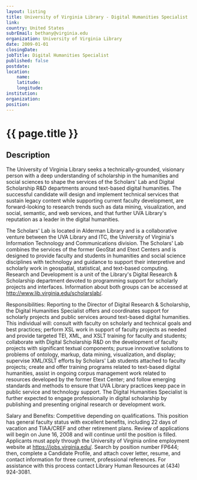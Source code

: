 ```yaml
---
layout: listing
title: University of Virginia Library - Digital Humanities Specialist
link:
country: United States
subrEmail: bethany@virginia.edu
organization: University of Virginia Library 
date: 2009-01-01
closingDate: 
jobTitle: Digital Humanities Specialist
published: false
postdate:
location:
	name: 
	latitude: 
	longitude: 
institution: 
organization: 
position: 
--- 
```



# {{ page.title }}

## Description






<p>The University of Virginia Library seeks a technically-grounded,
visionary person with a deep understanding of scholarship in the
humanities and social sciences to shape the services of the Scholars'
Lab and Digital Scholarship R&D departments around text-based digital
humanities. The successful candidate will design and implement
technical services that sustain legacy content while supporting
current faculty development, are forward-looking to research trends
such as data mining, visualization, and social, semantic, and web
services, and that further UVA Library's reputation as a leader in
the digital humanities.</p>

<p>The Scholars' Lab is located in Alderman Library and is a
collaborative venture between the UVA Library and ITC, the University
of Virginia's Information Technology and Communications
division.  The Scholars' Lab combines the services of the former
GeoStat and Etext Centers and is designed to provide faculty and
students in humanities and social science disciplines with technology
and guidance to support their interpretive and scholarly work in
geospatial, statistical, and text-based computing. Research and
Development is a unit of the Library's Digital Research & Scholarship
department devoted to programming support for scholarly projects and
interfaces. Information about both groups can be accessed at
<a href="http://www.lib.virginia.edu/scholarslab/">http://www.lib.virginia.edu/scholarslab/</a>.</p>

<p>Responsibilities: Reporting to the Director of Digital Research &
Scholarship, the Digital Humanities Specialist offers and coordinates
support for scholarly projects and public services around text-based
digital humanities. This individual will: consult with faculty on
scholarly and technical goals and best practices; perform XSL work in
support of faculty projects as needed and provide targeted TEI, XML,
and XSLT training for faculty and students; collaborate with Digital
Scholarship R&D on the development of faculty projects with
significant textual components; pursue innovative solutions to
problems of ontology, markup, data mining, visualization, and
display; supervise XML/XSLT efforts by Scholars' Lab students
attached to faculty projects; create and offer training programs
related to text-based digital humanities, assist in ongoing corpus
management work related to resources developed by the former Etext
Center; and follow emerging standards and methods to ensure that UVA
Library practices keep pace in public service and technology support.
The Digital Humanities Specialist is further expected to engage
professionally in digital scholarship by publishing and presenting
original research or development work.</p>

<p>Salary and Benefits: Competitive depending on qualifications. This
position has general faculty status with excellent benefits,
including 22 days of vacation and TIAA/CREF and other retirement
plans. Review of applications will begin on June 16, 2008 and will
continue until the position is filled. Applicants must apply through
the University of Virginia online employment website at
<a href="https://jobs.virginia.edu/">https://jobs.virginia.edu/</a>. Search by
position number FP644; then, complete a Candidate Profile, and attach
cover letter, resume, and contact information for three current,
professional references. For assistance with this process contact
Library Human Resources at (434) 924-3081.</p>
